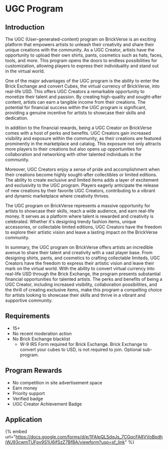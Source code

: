 # UGC Program

## Introduction

The UGC (User-generated-content) program on BrickVerse is an exciting platform that empowers artists to unleash their creativity and share their unique creations with the community. As a UGC Creator, artists have the opportunity to upload their own shirts, pants, cosmetics such as hats, faces, tools, and more. This program opens the doors to endless possibilities for customization, allowing players to express their individuality and stand out in the virtual world.

One of the major advantages of the UGC program is the ability to enter the Brick Exchange and convert Cubes, the virtual currency of BrickVerse, into real-life USD. This offers UGC Creators a remarkable opportunity to monetize their talent and passion. By creating high-quality and sought-after content, artists can earn a tangible income from their creations. The potential for financial success within the UGC program is significant, providing a genuine incentive for artists to showcase their skills and dedication.

In addition to the financial rewards, being a UGC Creator on BrickVerse comes with a host of perks and benefits. UGC Creators gain increased visibility and exposure within the community, as their creations are featured prominently in the marketplace and catalog. This exposure not only attracts more players to their creations but also opens up opportunities for collaboration and networking with other talented individuals in the community.

Moreover, UGC Creators enjoy a sense of pride and accomplishment when their creations become highly sought-after collectibles or limited editions. The ability to create exclusive and limited items adds a layer of excitement and exclusivity to the UGC program. Players eagerly anticipate the release of new creations by their favorite UGC Creators, contributing to a vibrant and dynamic marketplace where creativity thrives.

The UGC program on BrickVerse represents a massive opportunity for artists to showcase their skills, reach a wide audience, and earn real-life money. It serves as a platform where talent is rewarded and creativity is celebrated. Whether it's designing trendy fashion items, unique accessories, or collectable limited editions, UGC Creators have the freedom to explore their artistic vision and leave a lasting impact on the BrickVerse community.

In summary, the UGC program on BrickVerse offers artists an incredible avenue to share their talent and creativity with a vast player base. From designing shirts, pants, and cosmetics to crafting collectable limiteds, UGC Creators have the freedom to express their artistic vision and leave their mark on the virtual world. With the ability to convert virtual currency into real-life USD through the Brick Exchange, the program presents substantial financial opportunities for talented artists. The perks and benefits of being a UGC Creator, including increased visibility, collaboration possibilities, and the thrill of creating exclusive items, make this program a compelling choice for artists looking to showcase their skills and thrive in a vibrant and supportive community.

## Requirements

* 15+
* No recent moderation action
* No Brick Exchange blacklist
  * W-9 IRS Form required for Brick Exchange. Brick Exchange to convert your cubes to USD, is not required to join. Optional sub-program.

## Program Rewards

* No competition in site advertisement space
* Earn money
* Priority support
* Verified badge
* UGC Creator Achievement Badge

## Application

{% embed url="https://docs.google.com/forms/d/e/1FAIpQLSdqJs_7CGqcFA8VVoBpdhiWJ93cwmTUFpv9S1U6ifSzZ7BfBA/viewform?usp=sf_link" %}
